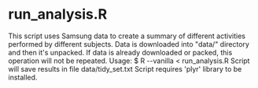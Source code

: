 run_analysis.R
==============

This script uses Samsung data to create a summary of different activities performed
by different subjects.
Data is downloaded into "data/" directory and then it's unpacked. If data is already
downloaded or packed, this operation will not be repeated.
Usage:
$ R --vanilla < run_analysis.R
Script will save results in file data/tidy_set.txt
Script requires 'plyr' library to be installed.
